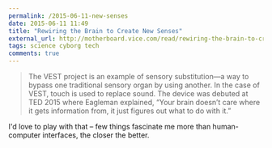 ```yaml
---
permalink: /2015-06-11-new-senses
date: 2015-06-11 11:49
title: "Rewiring the Brain to Create New Senses"
external_url: http://motherboard.vice.com/read/rewiring-the-brain-to-create-new-senses
tags: science cyborg tech
comments: true
---
```


>The VEST project is an example of sensory substitution—a way to bypass one traditional sensory organ by using another. In the case of VEST, touch is used to replace sound. The device was debuted at TED 2015 where Eagleman explained, “Your brain doesn’t care where it gets information from, it just figures out what to do with it.”

I'd love to play with that – few things fascinate me more than human-computer interfaces, the closer the better.